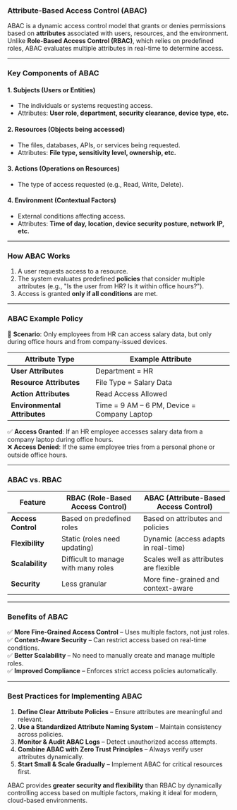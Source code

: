 ### **Attribute-Based Access Control (ABAC)**  

ABAC is a dynamic access control model that grants or denies permissions based on **attributes** associated with users, resources, and the environment. Unlike **Role-Based Access Control (RBAC)**, which relies on predefined roles, ABAC evaluates multiple attributes in real-time to determine access.  

---

### **Key Components of ABAC**  

#### **1. Subjects (Users or Entities)**  
- The individuals or systems requesting access.  
- Attributes: **User role, department, security clearance, device type, etc.**  

#### **2. Resources (Objects being accessed)**  
- The files, databases, APIs, or services being requested.  
- Attributes: **File type, sensitivity level, ownership, etc.**  

#### **3. Actions (Operations on Resources)**  
- The type of access requested (e.g., Read, Write, Delete).  

#### **4. Environment (Contextual Factors)**  
- External conditions affecting access.  
- Attributes: **Time of day, location, device security posture, network IP, etc.**  

---

### **How ABAC Works**  
1. A user requests access to a resource.  
2. The system evaluates predefined **policies** that consider multiple attributes (e.g., "Is the user from HR? Is it within office hours?").  
3. Access is granted **only if all conditions** are met.  

---

### **ABAC Example Policy**  
🔹 **Scenario**: Only employees from HR can access salary data, but only during office hours and from company-issued devices.  

| **Attribute Type** | **Example Attribute**       |  
|--------------------|----------------------------|  
| **User Attributes** | Department = HR |  
| **Resource Attributes** | File Type = Salary Data |  
| **Action Attributes** | Read Access Allowed |  
| **Environmental Attributes** | Time = 9 AM – 6 PM, Device = Company Laptop |  

✅ **Access Granted**: If an HR employee accesses salary data from a company laptop during office hours.  
❌ **Access Denied**: If the same employee tries from a personal phone or outside office hours.  

---

### **ABAC vs. RBAC**  

| **Feature**    | **RBAC (Role-Based Access Control)** | **ABAC (Attribute-Based Access Control)** |  
|---------------|----------------------------------|----------------------------------|  
| **Access Control** | Based on predefined roles | Based on attributes and policies |  
| **Flexibility** | Static (roles need updating) | Dynamic (access adapts in real-time) |  
| **Scalability** | Difficult to manage with many roles | Scales well as attributes are flexible |  
| **Security** | Less granular | More fine-grained and context-aware |  

---

### **Benefits of ABAC**  
✅ **More Fine-Grained Access Control** – Uses multiple factors, not just roles.  
✅ **Context-Aware Security** – Can restrict access based on real-time conditions.  
✅ **Better Scalability** – No need to manually create and manage multiple roles.  
✅ **Improved Compliance** – Enforces strict access policies automatically.  

---

### **Best Practices for Implementing ABAC**  
1. **Define Clear Attribute Policies** – Ensure attributes are meaningful and relevant.  
2. **Use a Standardized Attribute Naming System** – Maintain consistency across policies.  
3. **Monitor & Audit ABAC Logs** – Detect unauthorized access attempts.  
4. **Combine ABAC with Zero Trust Principles** – Always verify user attributes dynamically.  
5. **Start Small & Scale Gradually** – Implement ABAC for critical resources first.  

ABAC provides **greater security and flexibility** than RBAC by dynamically controlling access based on multiple factors, making it ideal for modern, cloud-based environments.
